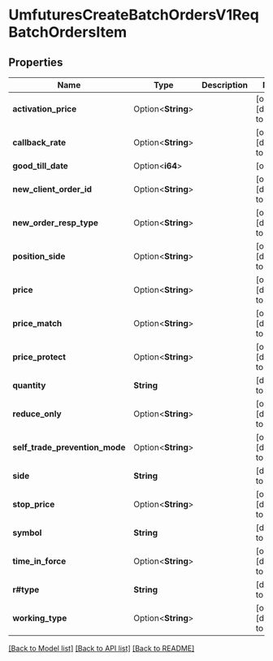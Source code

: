 # UmfuturesCreateBatchOrdersV1ReqBatchOrdersItem

## Properties

Name | Type | Description | Notes
------------ | ------------- | ------------- | -------------
**activation_price** | Option<**String**> |  | [optional][default to ]
**callback_rate** | Option<**String**> |  | [optional][default to ]
**good_till_date** | Option<**i64**> |  | [optional]
**new_client_order_id** | Option<**String**> |  | [optional][default to ]
**new_order_resp_type** | Option<**String**> |  | [optional][default to ]
**position_side** | Option<**String**> |  | [optional][default to ]
**price** | Option<**String**> |  | [optional][default to ]
**price_match** | Option<**String**> |  | [optional][default to ]
**price_protect** | Option<**String**> |  | [optional][default to ]
**quantity** | **String** |  | [default to ]
**reduce_only** | Option<**String**> |  | [optional][default to ]
**self_trade_prevention_mode** | Option<**String**> |  | [optional][default to ]
**side** | **String** |  | [default to ]
**stop_price** | Option<**String**> |  | [optional][default to ]
**symbol** | **String** |  | [default to ]
**time_in_force** | Option<**String**> |  | [optional][default to ]
**r#type** | **String** |  | [default to ]
**working_type** | Option<**String**> |  | [optional][default to ]

[[Back to Model list]](../README.md#documentation-for-models) [[Back to API list]](../README.md#documentation-for-api-endpoints) [[Back to README]](../README.md)


